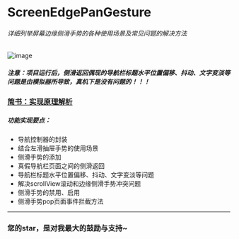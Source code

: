 # ScreenEdgePanGesture
###### 详细列举屏幕边缘侧滑手势的各种使用场景及常见问题的解决方法

![image](https://github.com/splsylp/ScreenEdgePanGesture/blob/master/screenEdgePanGesture.gif)

##### 注意：项目运行后，侧滑返回偶现的导航栏标题水平位置偏移、抖动、文字变淡等问题是由模拟器所导致，真机下是没有问题的！！！


### [简书：实现原理解析](http://www.jianshu.com/p/45c727f65b6e)


##### 功能实现要点：
- 导航控制器的封装
- 结合左滑抽屉手势的使用场景
- 侧滑手势的添加
- 真假导航栏页面之间的侧滑返回
- 导航栏标题水平位置偏移、抖动、文字变淡等问题
- 解决scrollView滚动和边缘侧滑手势冲突问题
- 侧滑手势的禁用、启用
- 侧滑手势pop页面事件拦截方法

---
### 您的star，是对我最大的鼓励与支持~

